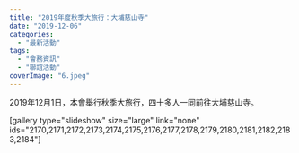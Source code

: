 ```yaml
---
title: "2019年度秋季大旅行：大埔慈山寺"
date: "2019-12-06"
categories: 
  - "最新活動"
tags: 
  - "會務資訊"
  - "聯誼活動"
coverImage: "6.jpeg"
---
```


2019年12月1日，本會舉行秋季大旅行，四十多人一同前往大埔慈山寺。<!--more-->

\[gallery type="slideshow" size="large" link="none" ids="2170,2171,2172,2173,2174,2175,2176,2177,2178,2179,2180,2181,2182,2183,2184"\]
